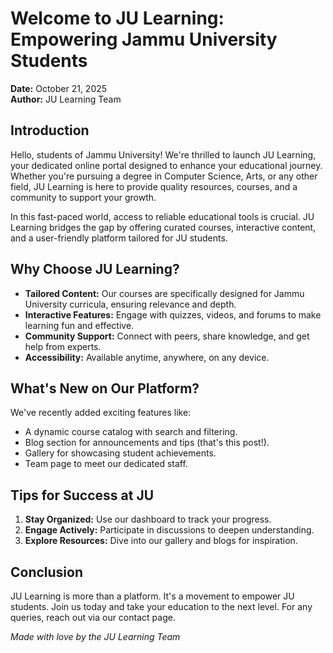# Welcome to JU Learning: Empowering Jammu University Students

**Date:** October 21, 2025  
**Author:** JU Learning Team  

## Introduction

Hello, students of Jammu University! We're thrilled to launch JU Learning, your dedicated online portal designed to enhance your educational journey. Whether you're pursuing a degree in Computer Science, Arts, or any other field, JU Learning is here to provide quality resources, courses, and a community to support your growth.

In this fast-paced world, access to reliable educational tools is crucial. JU Learning bridges the gap by offering curated courses, interactive content, and a user-friendly platform tailored for JU students.

## Why Choose JU Learning?

- **Tailored Content:** Our courses are specifically designed for Jammu University curricula, ensuring relevance and depth.
- **Interactive Features:** Engage with quizzes, videos, and forums to make learning fun and effective.
- **Community Support:** Connect with peers, share knowledge, and get help from experts.
- **Accessibility:** Available anytime, anywhere, on any device.

## What's New on Our Platform?

We've recently added exciting features like:
- A dynamic course catalog with search and filtering.
- Blog section for announcements and tips (that's this post!).
- Gallery for showcasing student achievements.
- Team page to meet our dedicated staff.

## Tips for Success at JU

1. **Stay Organized:** Use our dashboard to track your progress.
2. **Engage Actively:** Participate in discussions to deepen understanding.
3. **Explore Resources:** Dive into our gallery and blogs for inspiration.

## Conclusion

JU Learning is more than a platform. It's a movement to empower JU students. Join us today and take your education to the next level. For any queries, reach out via our contact page.

*Made with love by the JU Learning Team*
